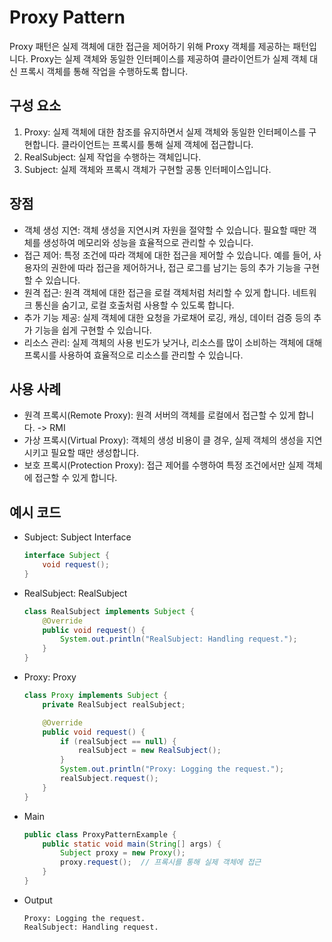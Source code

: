 # Proxy Pattern
Proxy 패턴은 실제 객체에 대한 접근을 제어하기 위해 Proxy 객체를 제공하는 패턴입니다. Proxy는 실제 객체와 동일한 인터페이스를 제공하여 클라이언트가 실제 객체 대신 프록시 객체를 통해 작업을 수행하도록 합니다.

## 구성 요소
1. Proxy: 실제 객체에 대한 참조를 유지하면서 실제 객체와 동일한 인터페이스를 구현합니다. 클라이언트는 프록시를 통해 실제 객체에 접근합니다.
2. RealSubject: 실제 작업을 수행하는 객체입니다.
3. Subject: 실제 객체와 프록시 객체가 구현할 공통 인터페이스입니다.

## 장점
* 객체 생성 지연: 객체 생성을 지연시켜 자원을 절약할 수 있습니다. 필요할 때만 객체를 생성하여 메모리와 성능을 효율적으로 관리할 수 있습니다.
* 접근 제어: 특정 조건에 따라 객체에 대한 접근을 제어할 수 있습니다. 예를 들어, 사용자의 권한에 따라 접근을 제어하거나, 접근 로그를 남기는 등의 추가 기능을 구현할 수 있습니다.
* 원격 접근: 원격 객체에 대한 접근을 로컬 객체처럼 처리할 수 있게 합니다. 네트워크 통신을 숨기고, 로컬 호출처럼 사용할 수 있도록 합니다.
* 추가 기능 제공: 실제 객체에 대한 요청을 가로채어 로깅, 캐싱, 데이터 검증 등의 추가 기능을 쉽게 구현할 수 있습니다.
* 리소스 관리: 실제 객체의 사용 빈도가 낮거나, 리소스를 많이 소비하는 객체에 대해 프록시를 사용하여 효율적으로 리소스를 관리할 수 있습니다.

## 사용 사례
* 원격 프록시(Remote Proxy): 원격 서버의 객체를 로컬에서 접근할 수 있게 합니다. -> RMI
* 가상 프록시(Virtual Proxy): 객체의 생성 비용이 클 경우, 실제 객체의 생성을 지연시키고 필요할 때만 생성합니다. 
* 보호 프록시(Protection Proxy): 접근 제어를 수행하여 특정 조건에서만 실제 객체에 접근할 수 있게 합니다.

## 예시 코드
* Subject: Subject Interface
    ```java
    interface Subject {
        void request();
    }
    ```
* RealSubject: RealSubject
    ```java
    class RealSubject implements Subject {
        @Override
        public void request() {
            System.out.println("RealSubject: Handling request.");
        }
    }
    ```
* Proxy: Proxy
    ```java
    class Proxy implements Subject {
        private RealSubject realSubject;
    
        @Override
        public void request() {
            if (realSubject == null) {
                realSubject = new RealSubject();
            }
            System.out.println("Proxy: Logging the request.");
            realSubject.request();
        }
    }
    ```
  
* Main
    ```java
    public class ProxyPatternExample {
        public static void main(String[] args) {
            Subject proxy = new Proxy();
            proxy.request();  // 프록시를 통해 실제 객체에 접근
        }
    }
    ```

* Output
    ```shell
    Proxy: Logging the request.
    RealSubject: Handling request.
    ```